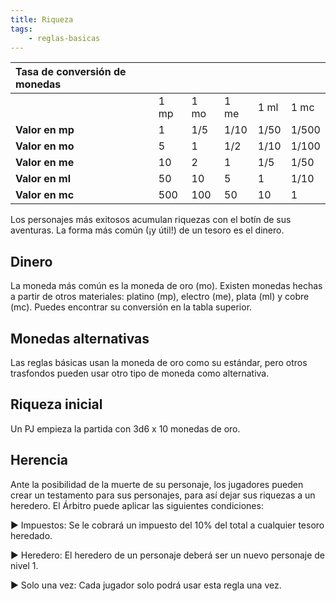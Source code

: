 ```yaml
---
title: Riqueza
tags:
    - reglas-basicas
---
```


| Tasa de conversión de monedas |      |      |      |      |       |
| :---------------------------- | ---- | ---- | ---- | ---- | ----- |
|                               | 1 mp | 1 mo | 1 me | 1 ml | 1 mc  |
| **Valor en mp**               | 1    | 1/5  | 1/10 | 1/50 | 1/500 |
| **Valor en mo**               | 5    | 1    | 1/2  | 1/10 | 1/100 |
| **Valor en me**               | 10   | 2    | 1    | 1/5  | 1/50  |
| **Valor en ml**               | 50   | 10   | 5    | 1    | 1/10  |
| **Valor en mc**               | 500  | 100  | 50   | 10   | 1     |

Los personajes más exitosos acumulan riquezas con el botín de sus aventuras. La forma más común (¡y útil!) de un tesoro es el dinero.

## Dinero
La moneda más común es la moneda de oro (mo). Existen monedas hechas a partir de otros materiales: platino (mp), electro (me), plata (ml) y cobre (mc). Puedes encontrar su conversión en la tabla superior.

## Monedas alternativas
Las reglas básicas usan la moneda de oro como su estándar, pero otros trasfondos pueden usar otro tipo de moneda como alternativa.

## Riqueza inicial
Un PJ empieza la partida con 3d6 x 10 monedas de oro.

## Herencia
Ante la posibilidad de la muerte de su personaje, los jugadores pueden crear un testamento para sus personajes, para así dejar sus riquezas a un heredero. El Árbitro puede aplicar las siguientes condiciones:

▶ Impuestos: Se le cobrará un impuesto del 10% del total a cualquier tesoro heredado.

▶ Heredero: El heredero de un personaje deberá ser un nuevo personaje de nivel 1.

▶ Solo una vez: Cada jugador solo podrá usar esta regla una vez.
